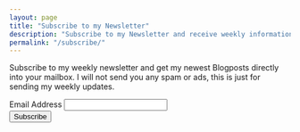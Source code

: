 ```yaml
---
layout: page
title: "Subscribe to my Newsletter"
description: "Subscribe to my Newsletter and receive weekly information about new posts."
permalink: "/subscribe/"
---
```


Subscribe to my weekly newsletter and get my newest Blogposts directly into your mailbox.
I will not send you any spam or ads, this is just for sending my weekly updates.

<link href="//cdn-images.mailchimp.com/embedcode/classic-081711.css" rel="stylesheet" type="text/css">

<div id="mc_embed_signup">
<form action="//remoblaser.us12.list-manage.com/subscribe/post?u=f1a5c7aaa441210086d3e9047&amp;id=d41fbaadee" method="post" id="mc-embedded-subscribe-form" name="mc-embedded-subscribe-form" class="validate" target="_blank" novalidate>
    <div id="mc_embed_signup_scroll">
    
<div class="mc-field-group">
    <label for="mce-EMAIL">Email Address </label>
    <input type="email" value="" name="EMAIL" class="required email" id="mce-EMAIL">
</div>
    <div id="mce-responses" class="clear">
        <div class="response" id="mce-error-response" style="display:none"></div>
        <div class="response" id="mce-success-response" style="display:none"></div>
    </div>   
    <div style="position: absolute; left: -5000px;" aria-hidden="true"><input type="text" name="b_f1a5c7aaa441210086d3e9047_d41fbaadee" tabindex="-1" value=""></div>
    <div class="clear"><input type="submit" value="Subscribe" name="subscribe" id="mc-embedded-subscribe" class="button"></div>
    </div>
</form>
</div>
<script type='text/javascript' src='//s3.amazonaws.com/downloads.mailchimp.com/js/mc-validate.js'></script><script type='text/javascript'>(function($) {window.fnames = new Array(); window.ftypes = new Array();fnames[0]='EMAIL';ftypes[0]='email';fnames[1]='FNAME';ftypes[1]='text';fnames[2]='LNAME';ftypes[2]='text';}(jQuery));var $mcj = jQuery.noConflict(true);
</script>
